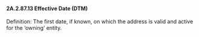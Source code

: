 #### 2A.2.87.13 Effective Date (DTM)

Definition: The first date, if known, on which the address is valid and active for the ‘owning’ entity.
